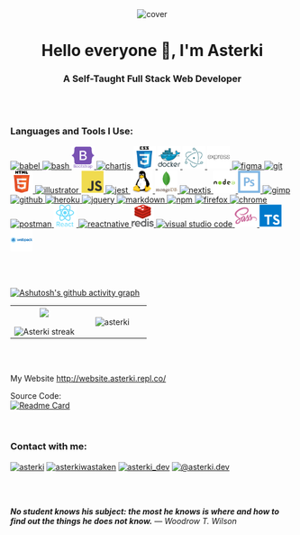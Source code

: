 <div align="center">
  <img
    width="100%"
    height="300px"
    src="https://images.unsplash.com/photo-1474511320723-9a56873867b5?ixlib=rb-1.2.1&q=80&fm=jpg&crop=entropy&cs=tinysrgb&w=1080&fit=max"
    alt="cover"
  />
</div>

<h1 align="center">Hello everyone 👋, I'm Asterki</h1>
<h3 align="center">A Self-Taught Full Stack Web Developer</h3>

<br />

<br />

<h3 align="left">Languages and Tools I Use:</h3>
<p align="left">
  <a href="https://babeljs.io/" target="_blank" rel="noreferrer">
    <img
      src="https://www.vectorlogo.zone/logos/babeljs/babeljs-icon.svg"
      alt="babel"
      width="40"
      height="40"
    />
  </a>
  <a href="https://www.gnu.org/software/bash/" target="_blank" rel="noreferrer">
    <img
      src="https://www.vectorlogo.zone/logos/gnu_bash/gnu_bash-icon.svg"
      alt="bash"
      width="40"
      height="40"
    />
  </a>
  <a href="https://getbootstrap.com" target="_blank" rel="noreferrer">
    <img
      src="https://raw.githubusercontent.com/devicons/devicon/master/icons/bootstrap/bootstrap-plain-wordmark.svg"
      alt="bootstrap"
      width="40"
      height="40"
    />
  </a>
  <a href="https://www.chartjs.org" target="_blank" rel="noreferrer">
    <img
      src="https://www.chartjs.org/media/logo-title.svg"
      alt="chartjs"
      width="40"
      height="40"
    />
  </a>
  <a href="https://www.w3schools.com/css/" target="_blank" rel="noreferrer">
    <img
      src="https://raw.githubusercontent.com/devicons/devicon/master/icons/css3/css3-original-wordmark.svg"
      alt="css3"
      width="40"
      height="40"
    />
  </a>
  <a href="https://www.docker.com/" target="_blank" rel="noreferrer">
    <img
      src="https://raw.githubusercontent.com/devicons/devicon/master/icons/docker/docker-original-wordmark.svg"
      alt="docker"
      width="40"
      height="40"
    />
  </a>
  <a href="https://www.electronjs.org" target="_blank" rel="noreferrer">
    <img
      src="https://raw.githubusercontent.com/devicons/devicon/master/icons/electron/electron-original.svg"
      alt="electron"
      width="40"
      height="40"
    />
  </a>
  <a href="https://expressjs.com" target="_blank" rel="noreferrer">
    <img
      src="https://raw.githubusercontent.com/devicons/devicon/master/icons/express/express-original-wordmark.svg"
      alt="express"
      width="40"
      height="40"
    />
  </a>
  <a href="https://www.figma.com/" target="_blank" rel="noreferrer">
    <img
      src="https://www.vectorlogo.zone/logos/figma/figma-icon.svg"
      alt="figma"
      width="40"
      height="40"
    />
  </a>
  <a href="https://git-scm.com/" target="_blank" rel="noreferrer">
    <img
      src="https://www.vectorlogo.zone/logos/git-scm/git-scm-icon.svg"
      alt="git"
      width="40"
      height="40"
    />
  </a>
  <a href="https://www.w3.org/html/" target="_blank" rel="noreferrer">
    <img
      src="https://raw.githubusercontent.com/devicons/devicon/master/icons/html5/html5-original-wordmark.svg"
      alt="html5"
      width="40"
      height="40"
    />
  </a>
  <a
    href="https://www.adobe.com/in/products/illustrator.html"
    target="_blank"
    rel="noreferrer"
  >
    <img
      src="https://www.vectorlogo.zone/logos/adobe_illustrator/adobe_illustrator-icon.svg"
      alt="illustrator"
      width="40"
      height="40"
    />
  </a>
  <a
    href="https://developer.mozilla.org/en-US/docs/Web/JavaScript"
    target="_blank"
    rel="noreferrer"
  >
    <img
      src="https://raw.githubusercontent.com/devicons/devicon/master/icons/javascript/javascript-original.svg"
      alt="javascript"
      width="40"
      height="40"
    />
  </a>
  <a href="https://jestjs.io" target="_blank" rel="noreferrer">
    <img
      src="https://www.vectorlogo.zone/logos/jestjsio/jestjsio-icon.svg"
      alt="jest"
      width="40"
      height="40"
    />
  </a>
  <a href="https://www.linux.org/" target="_blank" rel="noreferrer">
    <img
      src="https://raw.githubusercontent.com/devicons/devicon/master/icons/linux/linux-original.svg"
      alt="linux"
      width="40"
      height="40"
    />
  </a>
  <a href="https://www.mongodb.com/" target="_blank" rel="noreferrer">
    <img
      src="https://raw.githubusercontent.com/devicons/devicon/master/icons/mongodb/mongodb-original-wordmark.svg"
      alt="mongodb"
      width="40"
      height="40"
    />
  </a>
  <a href="https://nextjs.org/" target="_blank" rel="noreferrer">
    <img
      src="https://cdn.jsdelivr.net/gh/devicons/devicon/icons/nextjs/nextjs-original.svg"
      alt="nextjs"
      width="40"
      height="40"
    />
  </a>
  <a href="https://nodejs.org" target="_blank" rel="noreferrer">
    <img
      src="https://raw.githubusercontent.com/devicons/devicon/master/icons/nodejs/nodejs-original-wordmark.svg"
      alt="nodejs"
      width="40"
      height="40"
    />
  </a>
  <a href="https://www.photoshop.com/en" target="_blank" rel="noreferrer">
    <img
      src="https://raw.githubusercontent.com/devicons/devicon/master/icons/photoshop/photoshop-line.svg"
      alt="photoshop"
      width="40"
      height="40"
    />
  </a>
  <a href="https://www.gimp.org/" target="_blank" rel="noreferrer">
    <img
      src="https://cdn.jsdelivr.net/gh/devicons/devicon/icons/gimp/gimp-original.svg"
      alt="gimp"
      width="40"
      height="40"
    /> 
  </a> 
  <a href="https://github.com/" target="_blank" rel="noreferrer">
    <img
      src="https://cdn.jsdelivr.net/gh/devicons/devicon/icons/github/github-original.svg"
      alt="github"
      width="40"
      height="40"
    /> 
  </a>
  <a href="https://www.heroku.com/" target="_blank" rel="noreferrer">
    <img
      src="https://cdn.jsdelivr.net/gh/devicons/devicon/icons/heroku/heroku-original.svg"
      alt="heroku"
      width="40"
      height="40"
    /> 
  </a>
  <a href="https://jquery.com/" target="_blank" rel="noreferrer">
    <img
      src="https://cdn.jsdelivr.net/gh/devicons/devicon/icons/jquery/jquery-original.svg"
      alt="jquery"
      width="40"
      height="40"
    /> 
  </a>
  <a href="https://www.markdownguide.org/" target="_blank" rel="noreferrer">
    <img
      src="https://cdn.jsdelivr.net/gh/devicons/devicon/icons/markdown/markdown-original.svg"
      alt="markdown"
      width="40"
      height="40"
    /> 
  </a>
  <a href="https://npmjs.com/" target="_blank" rel="noreferrer">
    <img
      src="https://cdn.jsdelivr.net/gh/devicons/devicon/icons/npm/npm-original-wordmark.svg"
      alt="npm"
      width="40"
      height="40"
    /> 
  </a>
  <a href="https://www.mozilla.org/en-US/firefox" target="_blank" rel="noreferrer">
    <img
      src="https://cdn.jsdelivr.net/gh/devicons/devicon/icons/firefox/firefox-original.svg"
      alt="firefox"
      width="40"
      height="40"
    /> 
  </a>
  <a href="https://www.google.com/chrome/" target="_blank" rel="noreferrer">
    <img
      src="https://cdn.jsdelivr.net/gh/devicons/devicon/icons/chrome/chrome-original.svg"
      alt="chrome"
      width="40"
      height="40"
    /> 
  </a>
  <a href="https://postman.com" target="_blank" rel="noreferrer">
    <img
      src="https://www.vectorlogo.zone/logos/getpostman/getpostman-icon.svg"
      alt="postman"
      width="40"
      height="40"
    />
  </a>
  <a href="https://reactjs.org/" target="_blank" rel="noreferrer">
    <img
      src="https://raw.githubusercontent.com/devicons/devicon/master/icons/react/react-original-wordmark.svg"
      alt="react"
      width="40"
      height="40"
    />
  </a>
  <a href="https://reactnative.dev/" target="_blank" rel="noreferrer">
    <img
      src="https://reactnative.dev/img/header_logo.svg"
      alt="reactnative"
      width="40"
      height="40"
    />
  </a>
  <a href="https://redis.io" target="_blank" rel="noreferrer">
    <img
      src="https://raw.githubusercontent.com/devicons/devicon/master/icons/redis/redis-original-wordmark.svg"
      alt="redis"
      width="40"
      height="40"
    />
  </a>
  <a href="https://code.visualstudio.com" target="_blank" rel="noreferrer">
    <img
      src="https://cdn.jsdelivr.net/gh/devicons/devicon/icons/vscode/vscode-original.svg"
      alt="visual studio code"
      width="40"
      height="40"
    />
  </a>
  <a href="https://sass-lang.com" target="_blank" rel="noreferrer">
    <img
      src="https://raw.githubusercontent.com/devicons/devicon/master/icons/sass/sass-original.svg"
      alt="sass"
      width="40"
      height="40"
    />
  </a>
  <a href="https://www.typescriptlang.org/" target="_blank" rel="noreferrer">
    <img
      src="https://raw.githubusercontent.com/devicons/devicon/master/icons/typescript/typescript-original.svg"
      alt="typescript"
      width="40"
      height="40"
    />
  </a>
  <a href="https://webpack.js.org" target="_blank" rel="noreferrer">
    <img
      src="https://raw.githubusercontent.com/devicons/devicon/d00d0969292a6569d45b06d3f350f463a0107b0d/icons/webpack/webpack-original-wordmark.svg"
      alt="webpack"
      width="40"
      height="40"
    />
  </a>
</p>

<br />
<br />

[![Ashutosh's github activity
graph](https://activity-graph.herokuapp.com/graph?username=Asterki&theme=react-dark)](https://github.com/Asterki/)






<table border="0" align="center">
<tr border="0">
<td width="50%" align="center">
  
  <img  align="center"  src="https://github-readme-stats.vercel.app/api?username=asterki&theme=github_dark&show_icons=true&count_private=true" />
  <br></br>
  <img  title="🔥 Get streak stats for your profile at git.io/streak-stats" alt="Asterki streak" src="https://github-readme-streak-stats.herokuapp.com/?user=asterki&theme=tokyonight_duo&hide_border=true" />


  
</td>

<td width="50%" align="center">

  <img
    align="center"
    src="https://github-readme-stats.vercel.app/api/top-langs?username=asterki&theme=github_dark&show_icons=true&locale=en"
    alt="asterki"
  />
  
  </td>
</tr>
</table>
  

<br />
<br />

<h13 align="left">My Website</h3>
<a href="http://website.asterki.repl.co/" target="_blank">
    http://website.asterki.repl.co/
  </a>
  
  Source Code: <br />
  [![Readme Card](https://github-readme-stats.vercel.app/api/pin/?username=asterki&repo=new-website&theme=github_dark)](https://github.com/Asterki/new-website)

<br />

<h3 align="left">Contact with me:</h3>

  
<p align="left">
  
  <a href="https://dev.to/asterki" target="blank"
    ><img
      align="center"
      src="https://raw.githubusercontent.com/rahuldkjain/github-profile-readme-generator/master/src/images/icons/Social/devto.svg"
      alt="asterki"
      height="30"
      width="40"
  /></a>
  <a href="https://twitter.com/AsterkiDev" target="blank"
    ><img
      align="center"
      src="https://raw.githubusercontent.com/rahuldkjain/github-profile-readme-generator/master/src/images/icons/Social/twitter.svg"
      alt="asterkiwastaken"
      height="30"
      width="40"
  /></a>
  <a href="https://instagram.com/asterki_dev" target="blank"
    ><img
      align="center"
      src="https://raw.githubusercontent.com/rahuldkjain/github-profile-readme-generator/master/src/images/icons/Social/instagram.svg"
      alt="asterki_dev"
      height="30"
      width="40"
  /></a>
  <a href="https://medium.com/@asterki.dev" target="blank"
    ><img
      align="center"
      src="https://raw.githubusercontent.com/rahuldkjain/github-profile-readme-generator/master/src/images/icons/Social/medium.svg"
      alt="@asterki.dev"
      height="30"
      width="40"
  /></a>
</p>

<br /><br />

<i><b>No student knows his subject: the most he knows is where and how to find out the things he does not know.</b></i>
<i>— Woodrow T. Wilson</i>
